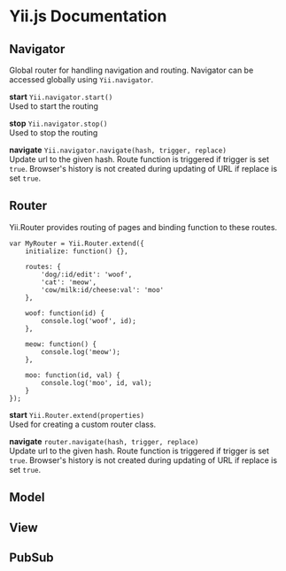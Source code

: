<b>Yii.js Documentation</b>
====================

<b>Navigator</b>
----------------
Global router for handling navigation and routing. Navigator can be accessed globally using `Yii.navigator`.

<b>start</b> `Yii.navigator.start()` <br/>
Used to start the routing

<b>stop</b> `Yii.navigator.stop()` <br/>
Used to stop the routing

<b>navigate</b> `Yii.navigator.navigate(hash, trigger, replace)` <br/>
Update url to the given hash. Route function is triggered if trigger is set `true`. Browser's history is not created during updating of URL if replace is set `true`.

<b>Router</b>
-------------
Yii.Router provides routing of pages and binding function to these routes.

	var MyRouter = Yii.Router.extend({
		initialize: function() {},

		routes: {
			'dog/:id/edit': 'woof',
			'cat': 'meow',
			'cow/milk:id/cheese:val': 'moo'
		},

		woof: function(id) {
			console.log('woof', id);
		},

		meow: function() {
			console.log('meow');
		},

		moo: function(id, val) {
			console.log('moo', id, val);
		}
	});

<b>start</b> `Yii.Router.extend(properties)` <br/>
Used for creating a custom router class.

<b>navigate</b> `router.navigate(hash, trigger, replace)` <br/>
Update url to the given hash. Route function is triggered if trigger is set `true`. Browser's history is not created during updating of URL if replace is set `true`.


<b>Model</b>
------------
<b>View</b>
-----------
<b>PubSub</b>
------------